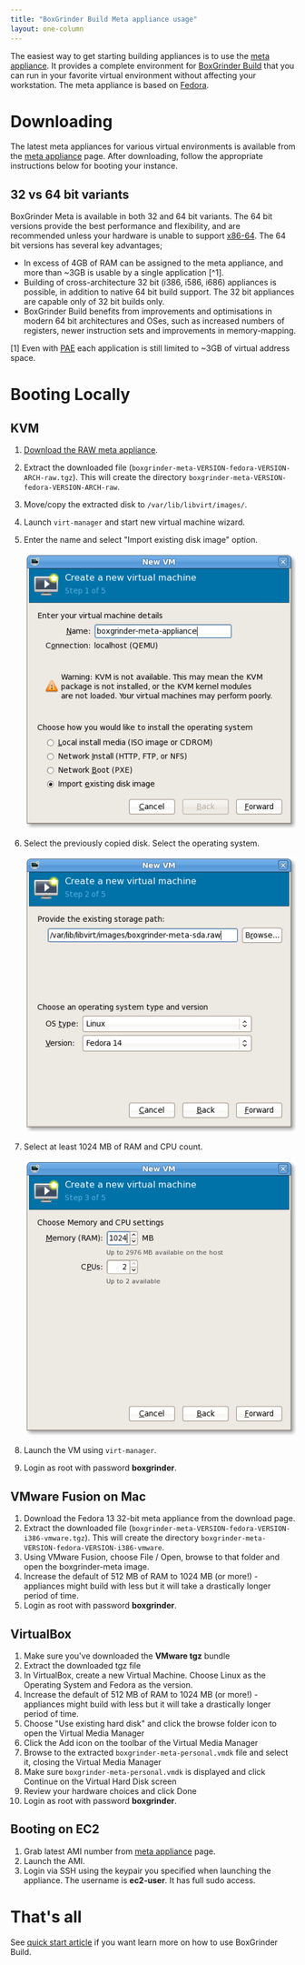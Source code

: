 ```yaml
---
title: "BoxGrinder Build Meta appliance usage"
layout: one-column
---
```


The easiest way to get starting building appliances is to use the [meta appliance][meta_appliance]. It provides a complete environment for [BoxGrinder Build][bgbuild] that you can run in your favorite virtual environment without affecting your workstation. The meta appliance is based on [Fedora](http://fedoraproject.org/).

# Downloading

The latest meta appliances for various virtual environments is available from the [meta appliance][meta_appliance] page. After downloading, follow the appropriate instructions below for booting your instance.

<!-- TODO: [When should I use 32-bit vs 64-bit images? What about RAW vs VMware? It would be nice to show which image work with which hypervisors.] -->
## 32 vs 64 bit variants
BoxGrinder Meta is available in both 32 and 64 bit variants. The 64 bit versions provide the best performance and flexibility, and are recommended unless your hardware is unable to support [x86-64](http://en.wikipedia.org/wiki/X86-64). The 64 bit versions has several key advantages; 

* In excess of 4GB of RAM can be assigned to the meta appliance, and more than ~3GB is usable by a single application [^1]. 
* Building of cross-architecture 32 bit (i386, i586, i686) appliances is possible, in addition to native 64 bit build support. The 32 bit appliances are capable only of 32 bit builds only.     
* BoxGrinder Build benefits from improvements and optimisations in modern 64 bit architectures and OSes, such as increased numbers of registers, newer instruction sets and improvements in memory-mapping.

[1] Even with [PAE](http://en.wikipedia.org/wiki/Physical_Address_Extension) each application is still limited to ~3GB of virtual address space.

# Booting Locally

## KVM

1. [Download the RAW meta appliance][meta_appliance].
2. Extract the downloaded file (`boxgrinder-meta-VERSION-fedora-VERSION-ARCH-raw.tgz`). This will create the directory `boxgrinder-meta-VERSION-fedora-VERSION-ARCH-raw`.
3. Move/copy the extracted disk to `/var/lib/libvirt/images/`.
4. Launch `virt-manager` and start new virtual machine wizard.
5. Enter the name and select "Import existing disk image" option.

    ![new_vm_1_screenshot][new_vm_1_screenshot]

6. Select the previously copied disk. Select the operating system.

    ![new_vm_2_screenshot][new_vm_2_screenshot]

7. Select at least 1024 MB of RAM and CPU count.

    ![new_vm_3_screenshot][new_vm_3_screenshot]

8. Launch the VM using `virt-manager`.
9. Login as root with password **boxgrinder**.

[new_vm_1_screenshot]: /images/screenshots/new-vm-1.png  "New Virtual Machine Wizard Step 1"
[new_vm_2_screenshot]: /images/screenshots/new-vm-2.png  "New Virtual Machine Wizard Step 2"
[new_vm_3_screenshot]: /images/screenshots/new-vm-3.png  "New Virtual Machine Wizard Step 3"

## VMware Fusion on Mac

1. Download the Fedora 13 32-bit meta appliance from the download page.
2. Extract the downloaded file (`boxgrinder-meta-VERSION-fedora-VERSION-i386-vmware.tgz`). This will create the directory `boxgrinder-meta-VERSION-fedora-VERSION-i386-vmware`.
3. Using VMware Fusion, choose File / Open, browse to that folder and open the boxgrinder-meta image.
4. Increase the default of 512 MB of RAM to 1024 MB (or more!) - appliances might build with less but it will take a drastically longer period of time.
5. Login as root with password **boxgrinder**.

## VirtualBox

1. Make sure you've downloaded the **VMware tgz** bundle
2. Extract the downloaded tgz file
3. In VirtualBox, create a new Virtual Machine. Choose Linux as the Operating System and Fedora as the version.
4. Increase the default of 512 MB of RAM to 1024 MB (or more!) - appliances might build with less but it will take a drastically longer period of time.
5. Choose "Use existing hard disk" and click the browse folder icon to open the Virtual Media Manager
6. Click the Add icon on the toolbar of the Virtual Media Manager
7. Browse to the extracted `boxgrinder-meta-personal.vmdk` file and select it, closing the Virtual Media Manager
8. Make sure `boxgrinder-meta-personal.vmdk` is displayed and click Continue on the Virtual Hard Disk screen
9. Review your hardware choices and click Done
10. Login as root with password **boxgrinder**.

## Booting on EC2

1. Grab latest AMI number from [meta appliance][meta_appliance] page.
2. Launch the AMI.
3. Login via SSH using the keypair you specified when launching the appliance. The username is **ec2-user**. It has full sudo access.

# That's all

See [quick start article][bgbuild_quick_start] if you want learn more on how to use BoxGrinder Build.

[bgbuild_quick_start]: /tutorials/boxgrinder-build-quick-start/
[bgbuild]: /build
[meta_appliance]: /download/boxgrinder-build-meta-appliance/
